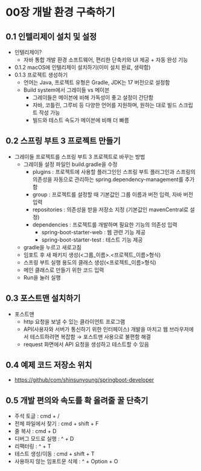 # 00장 개발 환경 구축하기

## 0.1 인텔리제이 설치 및 설정

- 인텔리제이?
    - 자바 통합 개발 환경 소프트웨어, 편리한 단축키와 UI 제공 + 자동 완성 기능
- 0.1.2 macOS에 인텔리제이 설치하기(이미 설치 완료, 생략함)
- 0.1.3 프로젝트 생성하기
    - 언어는 Java, 프로젝트 유형은 Gradle, JDK는 17 버전으로 설정함
    - Build system에서 그레이들 vs 메이븐
        - 그레이들은 메이븐에 비해 가독성이 좋고 설정이 간단함
        - 자바, 코틀린, 그루비 등 다양한 언어를 지원하며, 원하는 대로 빌드 스크립트 작성 가능
        - 빌드와 테스트 속도가 메이븐에 비해 더 빠름

## 0.2 스프링 부트 3 프로젝트 만들기

- 그레이들 프로젝트를 스프링 부트 3 프로젝트로 바꾸는 방법
    - 그레이들 설정 파일인 build.gradle을 수정
        - plugins : 프로젝트에 사용할 플러그인인 스프링 부트 플러그인과 스프링의 의존성을 자동으로 관리하는 spring.dependency-management를 추가함
        - group : 프로젝트를 설정할 때 기본값인 그룹 이름과 버전 입력, 자바 버전 입력
        - repositories : 의존성을 받을 저장소 지정 (기본값인 mavenCentral로 설정)
        - dependencies : 프로젝트를 개발하며 필요한 기능의 의존성 입력
            - spring-boot-starter-web : 웹 관련 기능 제공
            - spring-boot-starter-test : 테스트 기능 제공
    - gradle을 누르고 새로고침
    - 임포트 후 새 패키지 생성(<그룹_이름>.<프로젝트_이름>형식)
    - 스프링 부트 실행 용도의 클래스 생성(<프로젝트_이름><Application>형식)
    - 메인 클래스로 만들기 위한 코드 입력
    - Run을 눌러 실행

## 0.3 포스트맨 설치하기

- 포스트맨
    - http 요청을 보낼 수 있는 클라이언트 프로그램
    - API(사용자와 서버가 통신하기 위한 인터페이스) 개발을 마치고 웹 브라우저에서 테스트하려면 복잡함 → 포스트맨 사용으로 불편함 해결
    - request 화면에서 API 요청을 생성하고 테스트할 수 있음

## 0.4 예제 코드 저장소 위치

- [https://github/com/shinsunyoung/springboot-developer](https://github/com/shinsunyoung/springboot-developer)

## 0.5 개발 편의와 속도를 확 올려줄 꿀 단축기

- 주석 토글 : cmd + /
- 전체 파일에서 찾기 : cmd + shift + F
- 줄 복사 : cmd + D
- 디버그 모드로 실행 : ^ + D
- 리팩터링 : ^ + T
- 테스트 생성/이동 : cmd + shift + T
- 사용하지 않는 임포트문 삭제 : ^ + Option + O
  
